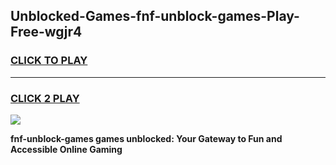 
## Unblocked-Games-fnf-unblock-games-Play-Free-wgjr4
<h3>
<a href="https://premium76.site?title=fnf-unblock-games&ref=10A">CLICK TO PLAY</a></h3>
<hr>

<h3>
<a href="https://premium76.site?title=fnf-unblock-games&ref=10A">CLICK 2 PLAY</a>
  
</h3>

<a href="https://premium76.site?title=fnf-unblock-games&ref=10A"><img src="https://clearcache.store/games.png"></a>


**fnf-unblock-games games unblocked: Your Gateway to Fun and Accessible Online Gaming**
